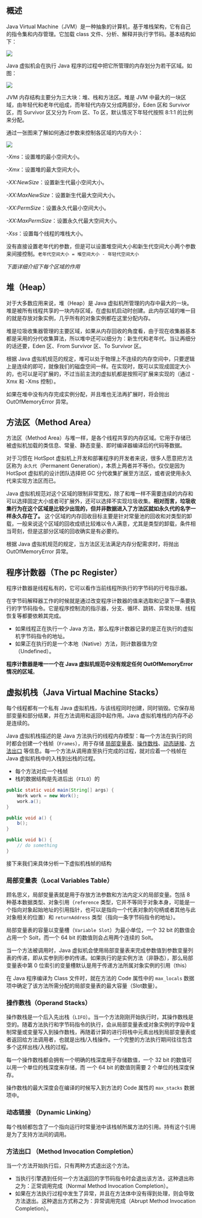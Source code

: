 ## 概述

Java Virtual Machine（JVM）是一种抽象的计算机，基于堆栈架构，它有自己的指令集和内存管理。它加载 class 文件、分析、解释并执行字节码。基本结构如下：

![](https://uposs.justokay.cn/pic/7778a2a9cd8015fa611be7cde1789cb6.png)

Java 虚拟机会在执行 Java 程序的过程中把它所管理的内存划分为若干区域。如图：

![](https://uposs.justokay.cn/pic/93d911980e7b77876e805ddf3632fdf5.png)

JVM 内存结构主要分为三大块：堆、栈和方法区。堆是 JVM 中最大的一块区域，由年轻代和老年代组成，而年轻代内存又分成两部分，Eden 区和 Survivor 区，而 Survivor 区又分为 From 区、To 区，默认情况下年轻代按照 8:1:1 的比例来分配。

通过一张图来了解如何通过参数来控制各区域的内存大小：

![](https://uposs.justokay.cn/pic/78f8eb4e67f1bf3d93cfd257be090683.png)

*-Xms*：设置堆的最小空间大小。

*-Xmx*：设置堆的最大空间大小。

*-XX:NewSize*：设置新生代最小空间大小。

*-XX:MaxNewSize*：设置新生代最大空间大小。

*-XX:PermSize*：设置永久代最小空间大小。

*-XX:MaxPermSize*：设置永久代最大空间大小。

*-Xss*：设置每个线程的堆栈大小。

没有直接设置老年代的参数，但是可以设置堆空间大小和新生代空间大小两个参数来间接控制。`老年代空间大小 = 堆空间大小 - 年轻代空间大小`

*下面详细介绍下每个区域的作用*

## 堆（Heap）

对于大多数应用来说，堆（Heap）是 Java 虚拟机所管理的内存中最大的一块。堆是被所有线程共享的一块内存区域，在虚拟机启动时创建。此内存区域的唯一目的就是存放对象实例，几乎所有的对象实例都在这里分配内存。

堆是垃圾收集器管理的主要区域，如果从内存回收的角度看，由于现在收集器基本都是采用的分代收集算法，所以堆中还可以细分为：新生代和老年代。当让再细分的话还要，Eden 区、From Survivor 区、To Survivor 区。

根据 Java 虚拟机规范的规定，堆可以处于物理上不连续的内存空间中，只要逻辑上是连续的即可，就像我们的磁盘空间一样。在实现时，既可以实现成固定大小的，也可以是可扩展的，不过当前主流的虚拟机都是按照可扩展来实现的（通过 -Xmx 和 -Xms 控制）。

如果在堆中没有内存完成实例分配，并且堆也无法再扩展时，将会抛出 OutOfMemoryError 异常。

## 方法区（Method Area）

方法区（Method Area）与堆一样，是各个线程共享的内存区域。它用于存储已被虚拟机加载的类信息、常量、静态变量、即时编译器编译后的代码等数据。

对于习惯在 HotSpot 虚拟机上开发和部署程序的开发者来说，很多人愿意把方法区称为 `永久代`（Permanent Generation），本质上两者并不等价。仅仅是因为 HotSpot 虚拟机的设计团队选择把 GC 分代收集扩展至方法区，或者说使用永久代来实现方法区而已。

Java 虚拟机规范对这个区域的限制非常宽松，除了和堆一样不需要连续的内存和可以选择固定大小或者可扩展外，还可以选择不实现垃圾收集。**相对而言，垃圾收集行为在这个区域是比较少出现的，但并非数据进入了方法区就如永久代的名字一样永久存在了。** 这个区域的内存回收目标主要是针对常量池的回收和对类型的卸载，一般来说这个区域的回收成绩比较难以令人满意，尤其是类型的卸载，条件相当苛刻，但是这部分区域的回收确实是有必要的。

根据 Java 虚拟机规范的规定，当方法区无法满足内存分配需求时，将抛出 OutOfMemoryError 异常。 

## 程序计数器（The pc Register）

程序计数器是线程私有的，它可以看作当前线程所执行的字节码的行号指示器。

在字节码解释器工作的时候就是通过改变程序计数器的值来选取和记录下一条要执行的字节码指令。它是程序控制流的指示器，分支、循环、跳转、异常处理、线程恢复等都要依赖其完成。

- 如果线程正在执行一个 Java 方法，那么程序计数器记录的是正在执行的虚拟机字节码指令的地址。
- 如果正在执行的是一个本地（Native）方法，则计数器值为空（Undefined）。

**程序计数器是唯一一个在 Java 虚拟机规范中没有规定任何 OutOfMemoryError 情况的区域**。

## 虚拟机栈（Java Virtual Machine Stacks）

每个线程都有一个私有 Java 虚拟机栈，与该线程同时创建，同时销毁。它保存局部变量和部分结果，并在方法调用和返回中起作用。Java 虚拟机堆栈的内存不必是连续的。

Java 虚拟机栈描述的是 Java 方法执行的线程内存模型：每一个方法在执行的同时都会创建一个栈帧（`Frames`），用于存储 [局部变量表](#局部变量表local-variables-table)、[操作数栈](#操作数栈operand-stacks)、[动态链接](#动态链接-dynamic-linking)、[方法出口](#方法出口-method-invocation-completion) 等信息。每一个方法从调用直至执行完成的过程，就对应着一个栈帧在 Java 虚拟机栈中的入栈到出栈的过程。

- 每个方法对应一个栈帧
- 栈的数据结构是先进后出（`FILO`）的

```java
public static void main(String[] args) {
    Work work = new Work();
    work.a();
}

public void a() {
    b();
}

public void b() {
    // do something
}
```

接下来我们来具体分析一下虚拟机栈帧的结构

### 局部变量表（Local Variables Table）

顾名思义，局部变量表就是用于存放方法参数和方法内定义的局部变量。包括 8 种基本数据类型、对象引用（`reference` 类型，它并不等同于对象本身，可能是一个指向对象起始地址的引用指针，也可以是指向一个代表对象的句柄或者其他与此对象相关的位置）和 `returnAddress` 类型（指向一条字节码指令的地址）。

局部变量表的容量以变量槽（`Variable Slot`）为最小单位，一个 32 bit 的数值会占用一个 Solt，而一个 64 bit 的数值则会占用两个连续的 Solt。

当一个方法被调用时，Java 虚拟机会使用局部变量表来完成参数值到参数变量列表的传递，即从实参到形参的传递。如果执行的是实例方法（非静态），那么局部变量表中第 0 位索引的变量槽默认是用于传递方法所属对象实例的引用（this）

在 Java 程序编译为 Class 文件时，就在方法的 Code 属性中的 `max_locals` 数据项中确定了该方法所需分配的局部变量表的最大容量（Slot数量）。

### 操作数栈（Operand Stacks）

操作数栈是一个后入先出栈（`LIFO`）。当一个方法刚刚开始执行时，其操作数栈是空的。随着方法执行和字节码指令的执行，会从局部变量表或对象实例的字段中复制常量或变量写入到操作数栈，再随着计算的进行将栈中元素出栈到局部变量表或者返回给方法调用者，也就是出栈/入栈操作。一个完整的方法执行期间往往包含多个这样出栈/入栈的过程。

每一个操作数栈都会拥有一个明确的栈深度用于存储数值，一个 32 bit 的数值可以用一个单位的栈深度来存储，而 一个 64 bit 的数值则需要 2 个单位的栈深度保存。

操作数栈的最大深度会在编译的时候写入到方法的 Code 属性的 `max_stacks` 数据项中。

### 动态链接 （Dynamic Linking）

每个栈帧都包含了一个指向运行时常量池中该栈帧所属方法的引用。持有这个引用是为了支持方法间的调用。

### 方法出口 （Method Invocation Completion）

当一个方法开始执行后，只有两种方式退出这个方法。

- 当执行引擎遇到任何一个方法返回的字节码指令时会退出该方法，这种退出称之为：正常调用完成（Normal Method Invocation Completion）。
- 如果在方法执行过程中发生了异常，并且在方法体中没有得到处理，则会导致方法退出。这种退出方式称之为：异常调用完成（Abrupt Method Invocation Completion）。
